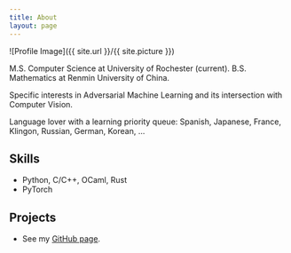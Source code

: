 ```yaml
---
title: About
layout: page
---
```

![Profile Image]({{ site.url }}/{{ site.picture }})

<p>M.S. Computer Science at University of Rochester (current). B.S. Mathematics at Renmin University of China.</p>

<p>Specific interests in Adversarial Machine Learning and its intersection with Computer Vision.</p>

<p>Language lover with a learning priority queue: Spanish, Japanese, France, Klingon, Russian, German, Korean, ... </p>

<h2>Skills</h2>

<ul class="skill-list">
	<li>Python, C/C++, OCaml, Rust</li>
	<li>PyTorch</li>
</ul>

<h2>Projects</h2>

<ul>
	<li>See my <a href="https://github.com/">GitHub page</a>.</li>
</ul>
